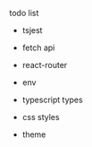 

todo list 


- tsjest 

- fetch api 

- react-router

- env 

- typescript types

- css styles

- theme